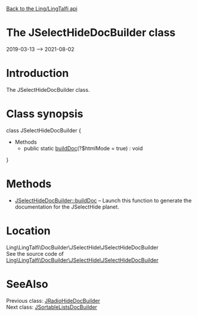 [Back to the Ling/LingTalfi api](https://github.com/lingtalfi/LingTalfi/blob/master/doc/api/Ling/LingTalfi.md)



The JSelectHideDocBuilder class
================
2019-03-13 --> 2021-08-02






Introduction
============

The JSelectHideDocBuilder class.



Class synopsis
==============


class <span class="pl-k">JSelectHideDocBuilder</span>  {

- Methods
    - public static [buildDoc](https://github.com/lingtalfi/LingTalfi/blob/master/doc/api/Ling/LingTalfi/DocBuilder/JSelectHide/JSelectHideDocBuilder/buildDoc.md)(?$htmlMode = true) : void

}






Methods
==============

- [JSelectHideDocBuilder::buildDoc](https://github.com/lingtalfi/LingTalfi/blob/master/doc/api/Ling/LingTalfi/DocBuilder/JSelectHide/JSelectHideDocBuilder/buildDoc.md) &ndash; Launch this function to generate the documentation for the JSelectHide planet.





Location
=============
Ling\LingTalfi\DocBuilder\JSelectHide\JSelectHideDocBuilder<br>
See the source code of [Ling\LingTalfi\DocBuilder\JSelectHide\JSelectHideDocBuilder](https://github.com/lingtalfi/LingTalfi/blob/master/DocBuilder/JSelectHide/JSelectHideDocBuilder.php)



SeeAlso
==============
Previous class: [JRadioHideDocBuilder](https://github.com/lingtalfi/LingTalfi/blob/master/doc/api/Ling/LingTalfi/DocBuilder/JRadioHide/JRadioHideDocBuilder.md)<br>Next class: [JSortableListsDocBuilder](https://github.com/lingtalfi/LingTalfi/blob/master/doc/api/Ling/LingTalfi/DocBuilder/JSortableLists/JSortableListsDocBuilder.md)<br>
